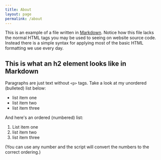 ```yaml
---
title: About
layout: page
permalink: /about
---
```

This is an example of a file written in [Markdown](https://daringfireball.net/projects/markdown/). Notice how
this file lacks the normal HTML tags you may be used to seeing on website source code. Instead there is a simple syntax for applying most of the basic HTML formatting we use every day.

## This is what an h2 element looks like in Markdown

Paragraphs are just text without `<p>` tags. Take a look at my unordered (bulleted) list below:

- list item one
- list item two
- list item three

And here's an ordered (numbered) list:

1. List item one
1. list item two
1. list item three

(You can use any number and the script will convert the numbers to the correct ordering.)
